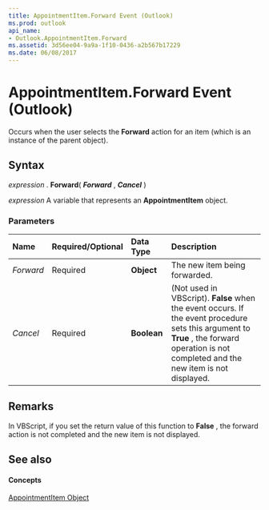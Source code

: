 ```yaml
---
title: AppointmentItem.Forward Event (Outlook)
ms.prod: outlook
api_name:
- Outlook.AppointmentItem.Forward
ms.assetid: 3d56ee04-9a9a-1f10-0436-a2b567b17229
ms.date: 06/08/2017
---
```



# AppointmentItem.Forward Event (Outlook)

Occurs when the user selects the  **Forward** action for an item (which is an instance of the parent object).


## Syntax

 _expression_ . **Forward**( **_Forward_** , **_Cancel_** )

 _expression_ A variable that represents an **AppointmentItem** object.


### Parameters



|**Name**|**Required/Optional**|**Data Type**|**Description**|
|:-----|:-----|:-----|:-----|
| _Forward_|Required| **Object**|The new item being forwarded.|
| _Cancel_|Required| **Boolean**|(Not used in VBScript).  **False** when the event occurs. If the event procedure sets this argument to **True** , the forward operation is not completed and the new item is not displayed.|

## Remarks

In VBScript, if you set the return value of this function to  **False** , the forward action is not completed and the new item is not displayed.


## See also


#### Concepts


[AppointmentItem Object](Outlook.AppointmentItem.md)

